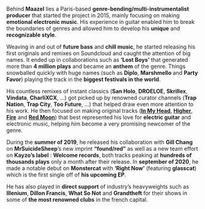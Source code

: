 Behind **Maazel** lies a Paris-based **genre-bending/multi-instrumentalist producer** that started the project in 2015, mainly focusing on making **emotional electronic music**. His experience in guitar enabled him to break the boundaries of genres and allowed him to develop his **unique** and **recognizable style**.

Weaving in and out of **future bass** and **chill music**, he started releasing his first originals and remixes on Soundcloud and caught the attention of big names. It ended up in collaborations such as **‘Lost Boys’** that generated more than **4 million plays** and became an **anthem** of the genre. Things snowballed quickly with huge names (such as **Diplo**, **Marshmello** and **Party Favor**) playing the track in the **biggest festivals in the world**.

His countless remixes of instant classics (**San Holo**, **DROELOE**, **Skrillex**, **Vindata**, **CharliXCX**, ...) got picked up by renowned curator channels (**Trap Nation**, **Trap City**, **Too Future**, ...) that helped draw even more attention to his work. He then focused on making original tracks (**[In My Head](https://fanlink.to/maazel-in-my-head)**, **[Higher](https://fanlink.to/maazel-higher)**, **[Fire](https://fanlink.to/maazel-fire)** and **[Red Moon](https://fanlink.to/maazel-red-moon)**) that best represented his love for **electric guitar** and electronic music, helping him become a very promising newcomer of the genre.

During the **summer of 2019**, he released his collaboration with **Gill Chang** on **MrSuicideSheep**’s new imprint **“found/red”** as well as a new team effort on **Kayzo’s label** : **Welcome records**, both tracks peaking at **hundreds of thousands plays** only a month after their release. In **september of 2020**, he made a notable debut on **Monstercat** with **‘Right Now’** (featuring **glasscat**) which is the first single off of **his upcoming EP**.

He has also played in **direct support** of industry’s heavyweights such as **Illenium**, **Dillon Francis**, **What So Not** and **Grandtheft** for their shows in some of **the most renowned clubs** in the french capital.
